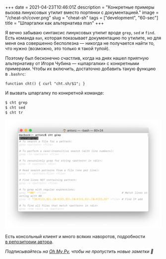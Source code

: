 +++
date = 2021-04-23T10:46:01Z
description = "Конкретные примеры вызова линуксовых утилит вместо портянки с документацией."
image = "/cheat-sh/cover.png"
slug = "cheat-sh"
tags = ["development", "60-sec"]
title = "​Шпаргалки как альтернатива man"
+++

Я вечно забываю синтаксис линуксовых утилит вроде `grep`, `sed` и `find`. Есть команда `man`, которая показывает документацию по утилите, но для меня она совершенно бесполезна — никогда не получается найти то, что нужно (возможно, это только я такой тупой).

Поэтому был бесконечно счастлив, когда на днях нашел приятную альтернативу от Игоря Чубина — «шпаргалки» с конкретными примерами. Чтобы их включить, достаточно добавить такую функцию в `.bashrc`:

```
function cht() { curl "cht.sh/$1"; }
```

И вызвать шпаргалку по конкретной команде:

```
$ cht grep
$ cht sed
$ cht tr
```

![cheat.sh](cheat.sh.png)

Есть консольный клиент и много всяких наворотов, подробности [в репозитории автора](https://github.com/chubin/cheat.sh).

_Подписывайтесь на [Oh My Py](https://t.me/ohmypy), чтобы не пропустить новые заметки 🚀_



